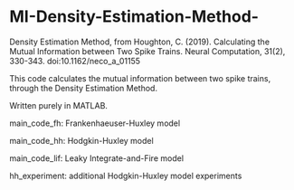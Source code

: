 # MI-Density-Estimation-Method-
Density Estimation Method, from Houghton, C. (2019). Calculating the Mutual Information between Two Spike Trains. Neural Computation, 31(2), 330-343. doi:10.1162/neco_a_01155

This code calculates the mutual information between two spike trains, through the Density Estimation Method.

Written purely in MATLAB.

main_code_fh: Frankenhaeuser-Huxley model

main_code_hh: Hodgkin-Huxley model

main_code_lif: Leaky Integrate-and-Fire model

hh_experiment: additional Hodgkin-Huxley model experiments

